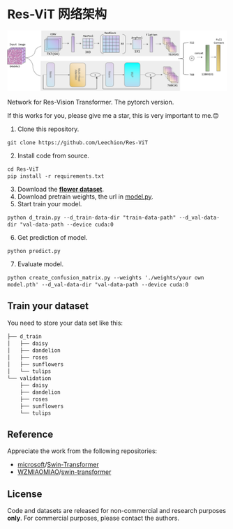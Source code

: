 # Res-ViT 网络架构

![img.png](img.png)


Network for Res-Vision Transformer. The pytorch version.

If this works for you, please give me a star, this is very important to me.😊

1. Clone this repository.

```shell
git clone https://github.com/Leechion/Res-ViT
```

2. Install code from source.

```shell
cd Res-ViT
pip install -r requirements.txt
```

3. Download the **[flower dataset](https://github.com/Runist/Swin-Transformer/releases/download/dataset/flower_dataset.zip)**.
4. Download pretrain weights, the url in [model.py](https://github.com/Runist/Swin-Transformer/blob/master/model.py).
5. Start train your model.

```shell
python d_train.py --d_train-data-dir "train-data-path" --d_val-data-dir "val-data-path --device cuda:0
```

6. Get prediction of model.

```shell
python predict.py
```

7. Evaluate model.

```shell
python create_confusion_matrix.py --weights './weights/your own model.pth' --d_val-data-dir "val-data-path --device cuda:0
```

## Train your dataset

You need to store your data set like this:

```shell
├── d_train
│   ├── daisy
│   ├── dandelion
│   ├── roses
│   ├── sunflowers
│   └── tulips
└── validation
    ├── daisy
    ├── dandelion
    ├── roses
    ├── sunflowers
    └── tulips
```

## Reference

Appreciate the work from the following repositories:

- [microsoft](https://github.com/microsoft)/[Swin-Transformer](https://github.com/microsoft/Swin-Transformer)
- [WZMIAOMIAO](https://github.com/WZMIAOMIAO)/[swin-transformer](https://github.com/microsoft/Swin-Transformer)

## License

Code and datasets are released for non-commercial and research purposes **only**. For commercial purposes, please contact the authors.
